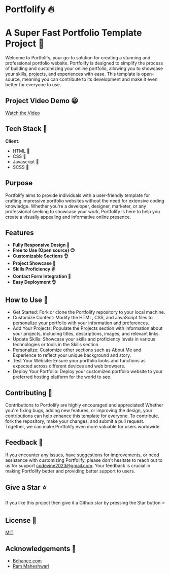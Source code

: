 
# Portfolify 🔥

# A Super Fast Portfolio Template Project 🚀

Welcome to Portfolify, your go-to solution for creating a stunning and professional portfolio website. Portfolify is designed to simplify the process of building and customizing your online portfolio, allowing you to showcase your skills, projects, and experiences with ease. This template is open-source, meaning you can contribute to its development and make it even better for everyone to use.



## Project Video Demo 😀

[Watch the Video](https://github.com/user-attachments/assets/e8a767db-a224-41f9-b416-5e48bdb547c1)



## Tech Stack 🔧

**Client:** 
- HTML 🚀
- CSS 🚀
- Javascript 🚀
- SCSS 🚀




## Purpose

Portfolify aims to provide individuals with a user-friendly template for crafting impressive portfolio websites without the need for extensive coding knowledge. Whether you're a developer, designer, marketer, or any professional seeking to showcase your work, Portfolify is here to help you create a visually appealing and informative online presence.
## Features

- **Fully Responsive Design 🤙**
- **Free to Use (Open source) 😉**
- **Customizable Sections 👌**
- **Project Showcase 🤘**
- **Skills Proficiency ✌**
- **Contact Form Integration 💪**
- **Easy Deployment 👌**

## How to Use 📑

- Get Started: Fork or clone the Portfolify repository to your local machine.
- Customize Content: Modify the HTML, CSS, and JavaScript files to personalize your portfolio with your information and preferences.
- Add Your Projects: Populate the Projects section with information about your projects, including titles, descriptions, images, and relevant links.
- Update Skills: Showcase your skills and proficiency levels in various technologies or tools in the Skills section.
- Personalize: Customize other sections such as About Me and Experience to reflect your unique background and story.
- Test Your Website: Ensure your portfolio looks and functions as expected across different devices and web browsers.
- Deploy Your Portfolio: Deploy your customized portfolio website to your preferred hosting platform for the world to see.

## Contributing 🛒

Contributions to Portfolify are highly encouraged and appreciated! Whether you're fixing bugs, adding new features, or improving the design, your contributions can help enhance this template for everyone. To contribute, fork the repository, make your changes, and submit a pull request. Together, we can make Portfolify even more valuable for users worldwide.



## Feedback 🔎

If you encounter any issues, have suggestions for improvements, or need assistance with customizing Portfolify, please don't hesitate to  reach out to us for support codevine2023@gmail.com. Your feedback is crucial in making Portfolify better and providing better support to users.

## Give a Star ⭐

If you like this project then give it a Github star by pressing the Star button ⭐

## License 📜
[MIT](https://choosealicense.com/licenses/mit/)


## Acknowledgements 🎊

 - [Behance.com](https://www.behance.com)
 - [Ram Maheshwari](https://www.rammaheshwari.com)